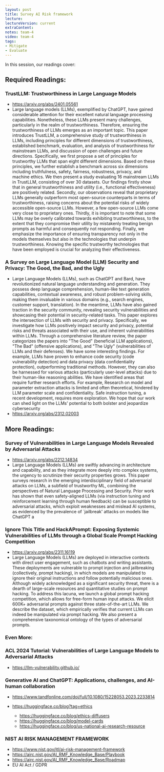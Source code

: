 ```yaml
---
layout: post
title: Survey AI Risk framework 
lecture: 
lectureVersion: current
extraContent: 
notes: team-4
video: team-4
tags:
- Mitigate
- Evaluate
---
```


In this session, our readings cover: 



## Required Readings: 

### TrustLLM: Trustworthiness in Large Language Models
+ https://arxiv.org/abs/2401.05561
+ Large language models (LLMs), exemplified by ChatGPT, have gained considerable attention for their excellent natural language processing capabilities. Nonetheless, these LLMs present many challenges, particularly in the realm of trustworthiness. Therefore, ensuring the trustworthiness of LLMs emerges as an important topic. This paper introduces TrustLLM, a comprehensive study of trustworthiness in LLMs, including principles for different dimensions of trustworthiness, established benchmark, evaluation, and analysis of trustworthiness for mainstream LLMs, and discussion of open challenges and future directions. Specifically, we first propose a set of principles for trustworthy LLMs that span eight different dimensions. Based on these principles, we further establish a benchmark across six dimensions including truthfulness, safety, fairness, robustness, privacy, and machine ethics. We then present a study evaluating 16 mainstream LLMs in TrustLLM, consisting of over 30 datasets. Our findings firstly show that in general trustworthiness and utility (i.e., functional effectiveness) are positively related. Secondly, our observations reveal that proprietary LLMs generally outperform most open-source counterparts in terms of trustworthiness, raising concerns about the potential risks of widely accessible open-source LLMs. However, a few open-source LLMs come very close to proprietary ones. Thirdly, it is important to note that some LLMs may be overly calibrated towards exhibiting trustworthiness, to the extent that they compromise their utility by mistakenly treating benign prompts as harmful and consequently not responding. Finally, we emphasize the importance of ensuring transparency not only in the models themselves but also in the technologies that underpin trustworthiness. Knowing the specific trustworthy technologies that have been employed is crucial for analyzing their effectiveness.


### A Survey on Large Language Model (LLM) Security and Privacy: The Good, the Bad, and the Ugly
+ Large Language Models (LLMs), such as ChatGPT and Bard, have revolutionized natural language understanding and generation. They possess deep language comprehension, human-like text generation capabilities, contextual awareness, and robust problem-solving skills, making them invaluable in various domains (e.g., search engines, customer support, translation). In the meantime, LLMs have also gained traction in the security community, revealing security vulnerabilities and showcasing their potential in security-related tasks. This paper explores the intersection of LLMs with security and privacy. Specifically, we investigate how LLMs positively impact security and privacy, potential risks and threats associated with their use, and inherent vulnerabilities within LLMs. Through a comprehensive literature review, the paper categorizes the papers into "The Good" (beneficial LLM applications), "The Bad" (offensive applications), and "The Ugly" (vulnerabilities of LLMs and their defenses). We have some interesting findings. For example, LLMs have proven to enhance code security (code vulnerability detection) and data privacy (data confidentiality protection), outperforming traditional methods. However, they can also be harnessed for various attacks (particularly user-level attacks) due to their human-like reasoning abilities. We have identified areas that require further research efforts. For example, Research on model and parameter extraction attacks is limited and often theoretical, hindered by LLM parameter scale and confidentiality. Safe instruction tuning, a recent development, requires more exploration. We hope that our work can shed light on the LLMs' potential to both bolster and jeopardize cybersecurity
+ https://arxiv.org/abs/2312.02003


## More Readings: 

### Survey of Vulnerabilities in Large Language Models Revealed by Adversarial Attacks
+ https://arxiv.org/abs/2212.14834
+ Large Language Models (LLMs) are swiftly advancing in architecture and capability, and as they integrate more deeply into complex systems, the urgency to scrutinize their security properties grows. This paper surveys research in the emerging interdisciplinary field of adversarial attacks on LLMs, a subfield of trustworthy ML, combining the perspectives of Natural Language Processing and Security. Prior work has shown that even safety-aligned LLMs (via instruction tuning and reinforcement learning through human feedback) can be susceptible to adversarial attacks, which exploit weaknesses and mislead AI systems, as evidenced by the prevalence of `jailbreak' attacks on models like ChatGPT a


### Ignore This Title and HackAPrompt: Exposing Systemic Vulnerabilities of LLMs through a Global Scale Prompt Hacking Competition
+ https://arxiv.org/abs/2311.16119
+ Large Language Models (LLMs) are deployed in interactive contexts with direct user engagement, such as chatbots and writing assistants. These deployments are vulnerable to prompt injection and jailbreaking (collectively, prompt hacking), in which models are manipulated to ignore their original instructions and follow potentially malicious ones. Although widely acknowledged as a significant security threat, there is a dearth of large-scale resources and quantitative studies on prompt hacking. To address this lacuna, we launch a global prompt hacking competition, which allows for free-form human input attacks. We elicit 600K+ adversarial prompts against three state-of-the-art LLMs. We describe the dataset, which empirically verifies that current LLMs can indeed be manipulated via prompt hacking. We also present a comprehensive taxonomical ontology of the types of adversarial prompts.


### Even More: 

### ACL 2024 Tutorial: Vulnerabilities of Large Language Models to Adversarial Attacks

+ https://llm-vulnerability.github.io/ 


### Generative AI and ChatGPT: Applications, challenges, and AI-human collaboration
  + https://www.tandfonline.com/doi/full/10.1080/15228053.2023.2233814 
  

+ https://huggingface.co/blog?tag=ethics
  + https://huggingface.co/blog/ethics-diffusers 
  + https://huggingface.co/blog/model-cards 
  + https://huggingface.co/blog/us-national-ai-research-resource


### NIST AI RISK MANAGEMENT FRAMEWORK
  + https://www.nist.gov/itl/ai-risk-management-framework
  + https://airc.nist.gov/AI_RMF_Knowledge_Base/Playbook 
  + https://airc.nist.gov/AI_RMF_Knowledge_Base/Roadmap 
  +  EU AI Act / GDPR 




